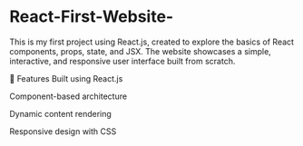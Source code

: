 # React-First-Website-
This is my first project using React.js, created to explore the basics of React components, props, state, and JSX. The website showcases a simple, interactive, and responsive user interface built from scratch.

🚀 Features
Built using React.js

Component-based architecture

Dynamic content rendering

Responsive design with CSS

